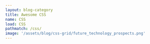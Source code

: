 ```yaml
---
layout: blog-category
title: Awesome CSS
name: CSS
load: CSS
pathmatch: /css/
image: '/assets/blog/css-grid/future_technology_prospects.png'
---
```

